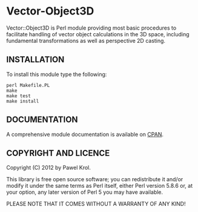 Vector-Object3D
===============

Vector::Object3D is Perl module providing most basic procedures to facilitate handling of vector object calculations in the 3D space, including fundamental transformations as well as perspective 2D casting.

INSTALLATION
------------

To install this module type the following:

    perl Makefile.PL
    make
    make test
    make install

DOCUMENTATION
-------------

A comprehensive module documentation is available on [CPAN](http://search.cpan.org/~pawelkrol/Vector-Object3D/lib/Vector/Object3D.pm).

COPYRIGHT AND LICENCE
---------------------

Copyright (C) 2012 by Pawel Krol.

This library is free open source software; you can redistribute it and/or modify it under the same terms as Perl itself, either Perl version 5.8.6 or, at your option, any later version of Perl 5 you may have available.

PLEASE NOTE THAT IT COMES WITHOUT A WARRANTY OF ANY KIND!
